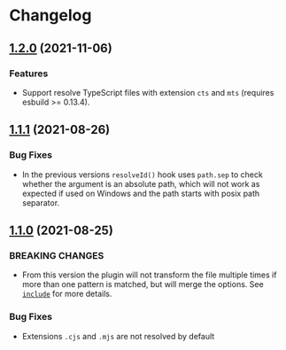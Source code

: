 # Changelog

## [1.2.0](https://github.com/exuanbo/rollup-plugin-esbuild-transform/compare/v1.1.1...v1.2.0) (2021-11-06)

### Features

- Support resolve TypeScript files with extension `cts` and `mts` (requires esbuild >= 0.13.4).

## [1.1.1](https://github.com/exuanbo/rollup-plugin-esbuild-transform/compare/v1.1.0...v1.1.1) (2021-08-26)

### Bug Fixes

- In the previous versions `resolveId()` hook uses `path.sep` to check whether the argument is an absolute path, which will not work as expected if used on Windows and the path starts with posix path separator.

## [1.1.0](https://github.com/exuanbo/rollup-plugin-esbuild-transform/compare/v1.0.0...v1.1.0) (2021-08-25)

### BREAKING CHANGES

- From this version the plugin will not transform the file multiple times if more than one pattern is matched, but will merge the options. See [`include`](https://github.com/exuanbo/rollup-plugin-esbuild-transform#include) for more details.

### Bug Fixes

- Extensions `.cjs` and `.mjs` are not resolved by default
